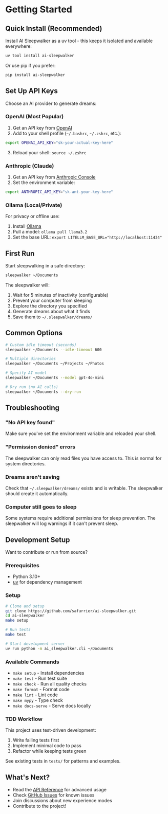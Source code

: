 # Getting Started

## Quick Install (Recommended)

Install AI Sleepwalker as a uv tool - this keeps it isolated and available everywhere:

```bash
uv tool install ai-sleepwalker
```

Or use pip if you prefer:

```bash
pip install ai-sleepwalker
```

## Set Up API Keys

Choose an AI provider to generate dreams:

### OpenAI (Most Popular)

1. Get an API key from [OpenAI](https://platform.openai.com/api-keys)
2. Add to your shell profile (`~/.bashrc`, `~/.zshrc`, etc.):

```bash
export OPENAI_API_KEY="sk-your-actual-key-here"
```

3. Reload your shell: `source ~/.zshrc`

### Anthropic (Claude)

1. Get an API key from [Anthropic Console](https://console.anthropic.com/)
2. Set the environment variable:

```bash
export ANTHROPIC_API_KEY="sk-ant-your-key-here"
```

### Ollama (Local/Private)

For privacy or offline use:

1. Install [Ollama](https://ollama.ai)
2. Pull a model: `ollama pull llama3.2`
3. Set the base URL: `export LITELLM_BASE_URL="http://localhost:11434"`

## First Run

Start sleepwalking in a safe directory:

```bash
sleepwalker ~/Documents
```

The sleepwalker will:
1. Wait for 5 minutes of inactivity (configurable)
2. Prevent your computer from sleeping
3. Explore the directory you specified
4. Generate dreams about what it finds
5. Save them to `~/.sleepwalker/dreams/`

## Common Options

```bash
# Custom idle timeout (seconds)
sleepwalker ~/Documents --idle-timeout 600

# Multiple directories
sleepwalker ~/Documents ~/Projects ~/Photos

# Specify AI model
sleepwalker ~/Documents --model gpt-4o-mini

# Dry run (no AI calls)
sleepwalker ~/Documents --dry-run
```

## Troubleshooting

### "No API key found"
Make sure you've set the environment variable and reloaded your shell.

### "Permission denied" errors
The sleepwalker can only read files you have access to. This is normal for system directories.

### Dreams aren't saving
Check that `~/.sleepwalker/dreams/` exists and is writable. The sleepwalker should create it automatically.

### Computer still goes to sleep
Some systems require additional permissions for sleep prevention. The sleepwalker will log warnings if it can't prevent sleep.

## Development Setup

Want to contribute or run from source?

### Prerequisites
- Python 3.10+
- [uv](https://github.com/astral-sh/uv) for dependency management

### Setup

```bash
# Clone and setup
git clone https://github.com/safurrier/ai-sleepwalker.git
cd ai-sleepwalker
make setup

# Run tests
make test

# Start development server
uv run python -m ai_sleepwalker.cli ~/Documents
```

### Available Commands

- `make setup` - Install dependencies
- `make test` - Run test suite  
- `make check` - Run all quality checks
- `make format` - Format code
- `make lint` - Lint code
- `make mypy` - Type check
- `make docs-serve` - Serve docs locally

### TDD Workflow

This project uses test-driven development:

1. Write failing tests first
2. Implement minimal code to pass
3. Refactor while keeping tests green

See existing tests in `tests/` for patterns and examples.

## What's Next?

- Read the [API Reference](reference/api.md) for advanced usage
- Check [GitHub Issues](https://github.com/safurrier/ai-sleepwalker/issues) for known issues
- Join discussions about new experience modes
- Contribute to the project!